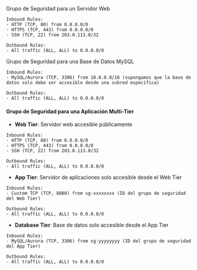 Grupo de Seguridad para un Servidor Web

```
Inbound Rules:
- HTTP (TCP, 80) from 0.0.0.0/0
- HTTPS (TCP, 443) from 0.0.0.0/0
- SSH (TCP, 22) from 203.0.113.0/32

Outbound Rules:
- All traffic (ALL, ALL) to 0.0.0.0/0
```

Grupo de Seguridad para una Base de Datos MySQL

```
Inbound Rules:
- MySQL/Aurora (TCP, 3306) from 10.0.0.0/16 (supongamos que la base de datos solo debe ser accesible desde una subred específica)

Outbound Rules:
- All traffic (ALL, ALL) to 0.0.0.0/0
```

#### Grupo de Seguridad para una Aplicación Multi-Tier

- **Web Tier**: Servidor web accesible públicamente

```
Inbound Rules:
- HTTP (TCP, 80) from 0.0.0.0/0
- HTTPS (TCP, 443) from 0.0.0.0/0
- SSH (TCP, 22) from 203.0.113.0/32

Outbound Rules:
- All traffic (ALL, ALL) to 0.0.0.0/0
```

- **App Tier**: Servidor de aplicaciones solo accesible desde el Web Tier

```
Inbound Rules:
- Custom TCP (TCP, 8080) from sg-xxxxxxxx (ID del grupo de seguridad del Web Tier)

Outbound Rules:
- All traffic (ALL, ALL) to 0.0.0.0/0
```

- **Database Tier**: Base de datos solo accesible desde el App Tier

```
Inbound Rules:
- MySQL/Aurora (TCP, 3306) from sg-yyyyyyyy (ID del grupo de seguridad del App Tier)

Outbound Rules:
- All traffic (ALL, ALL) to 0.0.0.0/0
```


